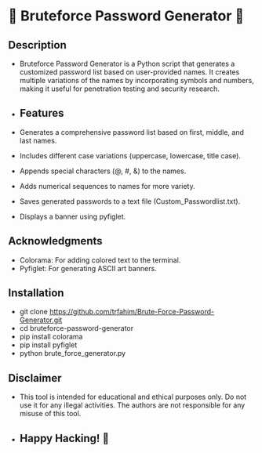 # 🤖 Bruteforce Password Generator 🤖
## Description
- Bruteforce Password Generator is a Python script that generates a customized password list based on user-provided names. It creates multiple variations of the names by incorporating symbols and numbers, making it useful for penetration testing and security research.
-  ## Features
- Generates a comprehensive password list based on first, middle, and last names.

- Includes different case variations (uppercase, lowercase, title case).

- Appends special characters (@, #, &) to the names.

- Adds numerical sequences to names for more variety.

- Saves generated passwords to a text file (Custom_Passwordlist.txt).

- Displays a banner using pyfiglet.
## Acknowledgments
- Colorama: For adding colored text to the terminal.
- Pyfiglet: For generating ASCII art banners.
## Installation
- git clone https://github.com/trfahim/Brute-Force-Password-Generator.git
- cd bruteforce-password-generator
- pip install colorama
- pip install pyfiglet
- python brute_force_generator.py
## Disclaimer
  - This tool is intended for educational and ethical purposes only. Do not use it for any illegal activities. The authors are not responsible for any misuse of this tool.
 
  - ## Happy Hacking! 🚀
